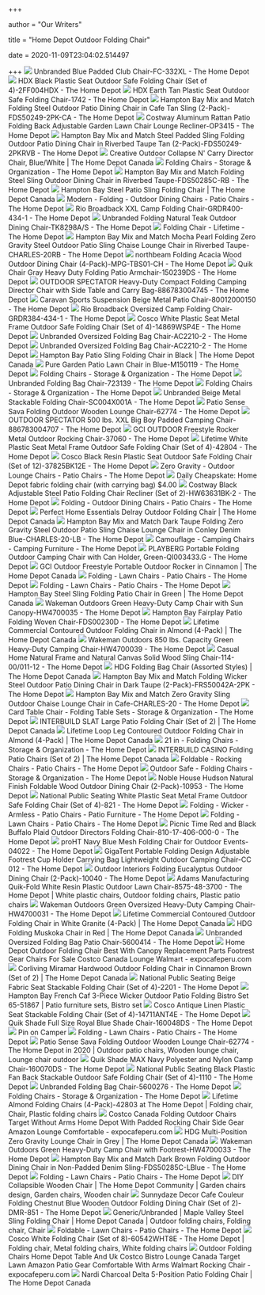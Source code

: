 +++
        
author = "Our Writers"
        
title = "Home Depot Outdoor Folding Chair"
        
date = 2020-11-09T23:04:02.514497
        
+++
[ ![](https://images.homedepot-static.com/productImages/8bd69dae-a3c2-4638-857b-4c23d416a2d0/svn/blue-folding-chairs-fc-332xl-64_1000.jpg)](https://images.homedepot-static.com/productImages/8bd69dae-a3c2-4638-857b-4c23d416a2d0/svn/blue-folding-chairs-fc-332xl-64_1000.jpg) Unbranded Blue Padded Club Chair-FC-332XL - The Home Depot
[ ![](https://images.homedepot-static.com/productImages/5e095f5c-f032-4b00-b68c-8b31a849f43a/svn/black-hdx-folding-chairs-2ff004hdx-64_1000.jpg)](https://images.homedepot-static.com/productImages/5e095f5c-f032-4b00-b68c-8b31a849f43a/svn/black-hdx-folding-chairs-2ff004hdx-64_1000.jpg) HDX Black Plastic Seat Outdoor Safe Folding Chair (Set of 4)-2FF004HDX -  The Home Depot
[ ![](https://images.homedepot-static.com/productImages/fd31de5a-ae61-4a6f-aaf8-46398aa2e3a3/svn/earth-tan-hdx-folding-chairs-1742-64_1000.jpg)](https://images.homedepot-static.com/productImages/fd31de5a-ae61-4a6f-aaf8-46398aa2e3a3/svn/earth-tan-hdx-folding-chairs-1742-64_1000.jpg) HDX Earth Tan Plastic Seat Outdoor Safe Folding Chair-1742 - The Home Depot
[ ![](https://images.homedepot-static.com/productImages/8aeebc9f-5000-490d-8f5a-d84436399b47/svn/hampton-bay-outdoor-dining-chairs-fds50249-2pk-ca-64_1000.jpg)](https://images.homedepot-static.com/productImages/8aeebc9f-5000-490d-8f5a-d84436399b47/svn/hampton-bay-outdoor-dining-chairs-fds50249-2pk-ca-64_1000.jpg) Hampton Bay Mix and Match Folding Steel Outdoor Patio Dining Chair in Cafe  Tan Sling (2-Pack)-FDS50249-2PK-CA - The Home Depot
[ ![](https://images.homedepot-static.com/productImages/cce74250-2849-4ea1-b4e0-579b49b8083d/svn/brown-costway-beach-chairs-op3415-64_600.jpg)](https://images.homedepot-static.com/productImages/cce74250-2849-4ea1-b4e0-579b49b8083d/svn/brown-costway-beach-chairs-op3415-64_600.jpg) Costway Aluminum Rattan Patio Folding Back Adjustable Garden Lawn Chair  Lounge Recliner-OP3415 - The Home Depot
[ ![](https://images.homedepot-static.com/productImages/70a0528a-8b80-4220-8fc2-416d0a3e5ebe/svn/hampton-bay-outdoor-dining-chairs-fds50249-2pkrvb-64_600.jpg)](https://images.homedepot-static.com/productImages/70a0528a-8b80-4220-8fc2-416d0a3e5ebe/svn/hampton-bay-outdoor-dining-chairs-fds50249-2pkrvb-64_600.jpg) Hampton Bay Mix and Match Steel Padded Sling Folding Outdoor Patio Dining  Chair in Riverbed Taupe Tan (2-Pack)-FDS50249-2PKRVB - The Home Depot
[ ![](https://homedepot.scene7.com/is/image/homedepotcanada/p_1001517827.jpg?wid=1000&hei=1000&op_sharpen=1)](https://homedepot.scene7.com/is/image/homedepotcanada/p_1001517827.jpg?wid=1000&hei=1000&op_sharpen=1) Creative Outdoor Collapse N' Carry Director Chair, Blue/White | The Home  Depot Canada
[ ![](https://images.homedepot-static.com/productImages/758a30d1-5ab6-4c57-b244-8a6dca9173e0/svn/black-hdx-folding-chairs-2ff0010p-64_1000.jpg)](https://images.homedepot-static.com/productImages/758a30d1-5ab6-4c57-b244-8a6dca9173e0/svn/black-hdx-folding-chairs-2ff0010p-64_1000.jpg) Folding Chairs - Storage & Organization - The Home Depot
[ ![](https://images.homedepot-static.com/productImages/7d93037e-5054-4ee0-81a3-dd8f7710a9de/svn/hampton-bay-outdoor-dining-chairs-fds50285c-rb-64_600.jpg)](https://images.homedepot-static.com/productImages/7d93037e-5054-4ee0-81a3-dd8f7710a9de/svn/hampton-bay-outdoor-dining-chairs-fds50285c-rb-64_600.jpg) Hampton Bay Mix and Match Folding Steel Sling Outdoor Dining Chair in  Riverbed Taupe-FDS50285C-RB - The Home Depot
[ ![](https://homedepot.scene7.com/is/image/homedepotcanada/p_1001025583.jpg?wid=1000&hei=1000&op_sharpen=1)](https://homedepot.scene7.com/is/image/homedepotcanada/p_1001025583.jpg?wid=1000&hei=1000&op_sharpen=1) Hampton Bay Steel Patio Sling Folding Chair | The Home Depot Canada
[ ![](https://images.homedepot-static.com/productImages/0d90f841-f05c-4d11-813a-aa7d13b43092/svn/boyel-living-outdoor-dining-chairs-bjc-wf-jw00199801-64_400.jpg)](https://images.homedepot-static.com/productImages/0d90f841-f05c-4d11-813a-aa7d13b43092/svn/boyel-living-outdoor-dining-chairs-bjc-wf-jw00199801-64_400.jpg) Modern - Folding - Outdoor Dining Chairs - Patio Chairs - The Home Depot
[ ![](https://images.homedepot-static.com/productImages/51937a55-f9a4-40c6-85f5-3cf82d332cfa/svn/slate-putty-rio-camping-chairs-grdr400-434-1-64_1000.jpg)](https://images.homedepot-static.com/productImages/51937a55-f9a4-40c6-85f5-3cf82d332cfa/svn/slate-putty-rio-camping-chairs-grdr400-434-1-64_1000.jpg) Rio Broadback XXL Camp Folding Chair-GRDR400-434-1 - The Home Depot
[ ![](https://images.homedepot-static.com/productImages/8c1f5537-a96a-44f4-b8e8-f0a70aae881d/svn/outdoor-lounge-chairs-tk8298a-s-64_600.jpg)](https://images.homedepot-static.com/productImages/8c1f5537-a96a-44f4-b8e8-f0a70aae881d/svn/outdoor-lounge-chairs-tk8298a-s-64_600.jpg) Unbranded Folding Natural Teak Outdoor Dining Chair-TK8298A/S - The Home  Depot
[ ![](https://images.homedepot-static.com/productImages/665ddcfe-2897-45cb-882f-69a0fdca8d1e/svn/white-lifetime-folding-chairs-42810-64_400_compressed.jpg)](https://images.homedepot-static.com/productImages/665ddcfe-2897-45cb-882f-69a0fdca8d1e/svn/white-lifetime-folding-chairs-42810-64_400_compressed.jpg) Folding Chair - Lifetime - The Home Depot
[ ![](https://images.homedepot-static.com/productImages/a98aa0d2-c3d4-4ed9-93ab-b52d65cfb811/svn/hampton-bay-outdoor-lounge-chairs-charles-20rb-64_600.jpg)](https://images.homedepot-static.com/productImages/a98aa0d2-c3d4-4ed9-93ab-b52d65cfb811/svn/hampton-bay-outdoor-lounge-chairs-charles-20rb-64_600.jpg) Hampton Bay Mix and Match Mocha Pearl Folding Zero Gravity Steel Outdoor  Patio Sling Chaise Lounge Chair in Riverbed Taupe-CHARLES-20RB - The Home  Depot
[ ![](https://images.homedepot-static.com/productImages/889ead10-9fb8-4492-a5c8-c36eb7908d0c/svn/outdoor-dining-chairs-mpg-tbs01-ch-64_600.jpg)](https://images.homedepot-static.com/productImages/889ead10-9fb8-4492-a5c8-c36eb7908d0c/svn/outdoor-dining-chairs-mpg-tbs01-ch-64_600.jpg) northbeam Folding Acacia Wood Outdoor Dining Chair (4-Pack)-MPG-TBS01-CH -  The Home Depot
[ ![](https://images.homedepot-static.com/productImages/e460b79e-ae76-488e-84be-49fe8669eece/svn/gray-quik-chair-camping-chairs-150239ds-64_1000.jpg)](https://images.homedepot-static.com/productImages/e460b79e-ae76-488e-84be-49fe8669eece/svn/gray-quik-chair-camping-chairs-150239ds-64_1000.jpg) Quik Chair Gray Heavy Duty Folding Patio Armchair-150239DS - The Home Depot
[ ![](https://images.homedepot-static.com/productImages/fa3fb1f3-d794-4006-85eb-9d7e5f91ced1/svn/red-outdoor-spectator-camping-chairs-886783004745-c3_600.jpg)](https://images.homedepot-static.com/productImages/fa3fb1f3-d794-4006-85eb-9d7e5f91ced1/svn/red-outdoor-spectator-camping-chairs-886783004745-c3_600.jpg) OUTDOOR SPECTATOR Heavy-Duty Compact Folding Camping Director Chair with  Side Table and Carry Bag-886783004745 - The Home Depot
[ ![](https://images.homedepot-static.com/productImages/72d08585-4127-42f3-9971-b1a808d5cc33/svn/caravan-sports-outdoor-lounge-chairs-80012000150-64_600.jpg)](https://images.homedepot-static.com/productImages/72d08585-4127-42f3-9971-b1a808d5cc33/svn/caravan-sports-outdoor-lounge-chairs-80012000150-64_600.jpg) Caravan Sports Suspension Beige Metal Patio Chair-80012000150 - The Home  Depot
[ ![](https://images.homedepot-static.com/productImages/f87ec00c-a760-4e72-9c58-061827a98a3e/svn/slate-putty-rio-camping-chairs-grdr384-434-1-64_1000.jpg)](https://images.homedepot-static.com/productImages/f87ec00c-a760-4e72-9c58-061827a98a3e/svn/slate-putty-rio-camping-chairs-grdr384-434-1-64_1000.jpg) Rio Broadback Oversized Camp Folding Chair-GRDR384-434-1 - The Home Depot
[ ![](https://images.homedepot-static.com/productImages/714f6c6e-bb83-4cef-879e-d16f1088362a/svn/white-speckle-cosco-folding-chairs-14869wsp4e-64_1000.jpg)](https://images.homedepot-static.com/productImages/714f6c6e-bb83-4cef-879e-d16f1088362a/svn/white-speckle-cosco-folding-chairs-14869wsp4e-64_1000.jpg) Cosco White Plastic Seat Metal Frame Outdoor Safe Folding Chair (Set of  4)-14869WSP4E - The Home Depot
[ ![](https://images.homedepot-static.com/productImages/354931fa-8515-4f42-8c94-b9dd326a0948/svn/sliver-gery-camping-chairs-ac2210-2-64_1000.jpg)](https://images.homedepot-static.com/productImages/354931fa-8515-4f42-8c94-b9dd326a0948/svn/sliver-gery-camping-chairs-ac2210-2-64_1000.jpg) Unbranded Oversized Folding Bag Chair-AC2210-2 - The Home Depot
[ ![](https://images.homedepot-static.com/productImages/c4a3eb3b-d022-43e7-8805-6382d7f0f4b5/svn/sliver-gery-camping-chairs-ac2210-2-e1_600.jpg)](https://images.homedepot-static.com/productImages/c4a3eb3b-d022-43e7-8805-6382d7f0f4b5/svn/sliver-gery-camping-chairs-ac2210-2-e1_600.jpg) Unbranded Oversized Folding Bag Chair-AC2210-2 - The Home Depot
[ ![](https://homedepot.scene7.com/is/image/homedepotcanada/p_1001025292.jpg?wid=1000&hei=1000&op_sharpen=1)](https://homedepot.scene7.com/is/image/homedepotcanada/p_1001025292.jpg?wid=1000&hei=1000&op_sharpen=1) Hampton Bay Patio Sling Folding Chair in Black | The Home Depot Canada
[ ![](https://images.homedepot-static.com/productImages/6109f7b3-437c-41f9-804f-97aa0c8e1dfb/svn/blue-pure-garden-beach-chairs-m150119-64_600.jpg)](https://images.homedepot-static.com/productImages/6109f7b3-437c-41f9-804f-97aa0c8e1dfb/svn/blue-pure-garden-beach-chairs-m150119-64_600.jpg) Pure Garden Patio Lawn Chair in Blue-M150119 - The Home Depot
[ ![](https://images.homedepot-static.com/productImages/f6ccedfa-7680-4ed4-a195-a0a16148cd5c/svn/black-cosco-folding-chairs-1471105xe-64_1000.jpg)](https://images.homedepot-static.com/productImages/f6ccedfa-7680-4ed4-a195-a0a16148cd5c/svn/black-cosco-folding-chairs-1471105xe-64_1000.jpg) Folding Chairs - Storage & Organization - The Home Depot
[ ![](https://images.homedepot-static.com/productImages/e456cb61-05c1-4257-8e86-4a62ea6610e8/svn/blue-camping-chairs-723139-64_1000.jpg)](https://images.homedepot-static.com/productImages/e456cb61-05c1-4257-8e86-4a62ea6610e8/svn/blue-camping-chairs-723139-64_1000.jpg) Unbranded Folding Bag Chair-723139 - The Home Depot
[ ![](https://contentgrid.homedepot-static.com/hdus/en_US/DTCCOMNEW/fetch/FetchRules/PLP_Banner_PartialGroup/D59s-FoldingFurniture-1493227-205054104.png)](https://contentgrid.homedepot-static.com/hdus/en_US/DTCCOMNEW/fetch/FetchRules/PLP_Banner_PartialGroup/D59s-FoldingFurniture-1493227-205054104.png) Folding Chairs - Storage & Organization - The Home Depot
[ ![](https://images.homedepot-static.com/productImages/e7870b4a-02d0-456e-b673-df6d310fe11e/svn/beige-folding-chairs-sc004x001a-64_600.jpg)](https://images.homedepot-static.com/productImages/e7870b4a-02d0-456e-b673-df6d310fe11e/svn/beige-folding-chairs-sc004x001a-64_600.jpg) Unbranded Beige Metal Stackable Folding Chair-SC004X001A - The Home Depot
[ ![](https://images.homedepot-static.com/productImages/5bfdc5a6-50d5-4f67-b504-cb3b9be4cdca/svn/patio-sense-outdoor-lounge-chairs-62774-64_600.jpg)](https://images.homedepot-static.com/productImages/5bfdc5a6-50d5-4f67-b504-cb3b9be4cdca/svn/patio-sense-outdoor-lounge-chairs-62774-64_600.jpg) Patio Sense Sava Folding Outdoor Wooden Lounge Chair-62774 - The Home Depot
[ ![](https://images.homedepot-static.com/productImages/f65d9ce2-9e69-4456-8df6-bfdda57e9b4e/svn/red-outdoor-spectator-camping-chairs-886783004707-64_600.jpg)](https://images.homedepot-static.com/productImages/f65d9ce2-9e69-4456-8df6-bfdda57e9b4e/svn/red-outdoor-spectator-camping-chairs-886783004707-64_600.jpg) OUTDOOR SPECTATOR 500 lbs. XXL Big Boy Padded Camping Chair-886783004707 -  The Home Depot
[ ![](https://images.homedepot-static.com/productImages/75d74e58-bf59-4a93-9839-ea8175035ec9/svn/gci-outdoor-rocking-chairs-37060-64_1000.jpg)](https://images.homedepot-static.com/productImages/75d74e58-bf59-4a93-9839-ea8175035ec9/svn/gci-outdoor-rocking-chairs-37060-64_1000.jpg) GCI OUTDOOR Freestyle Rocker Metal Outdoor Rocking Chair-37060 - The Home  Depot
[ ![](https://images.homedepot-static.com/productImages/05d74dc2-7cad-4e80-a578-3415db4b125e/svn/white-granite-lifetime-folding-chairs-42804-c3_600.jpg)](https://images.homedepot-static.com/productImages/05d74dc2-7cad-4e80-a578-3415db4b125e/svn/white-granite-lifetime-folding-chairs-42804-c3_600.jpg) Lifetime White Plastic Seat Metal Frame Outdoor Safe Folding Chair (Set of  4)-42804 - The Home Depot
[ ![](https://images.homedepot-static.com/productImages/4655cda6-6b4b-48fe-bd59-906d6aafcb82/svn/black-resin-cosco-folding-chairs-37825bk12e-64_1000.jpg)](https://images.homedepot-static.com/productImages/4655cda6-6b4b-48fe-bd59-906d6aafcb82/svn/black-resin-cosco-folding-chairs-37825bk12e-64_1000.jpg) Cosco Black Resin Plastic Seat Outdoor Safe Folding Chair (Set of  12)-37825BK12E - The Home Depot
[ ![](https://images.homedepot-static.com/productImages/e7e6e1e5-eac1-4ca1-8002-7292b6ad0cb5/svn/lavish-home-outdoor-lounge-chairs-hw0200338-64_400.jpg)](https://images.homedepot-static.com/productImages/e7e6e1e5-eac1-4ca1-8002-7292b6ad0cb5/svn/lavish-home-outdoor-lounge-chairs-hw0200338-64_400.jpg) Zero Gravity - Outdoor Lounge Chairs - Patio Chairs - The Home Depot
[ ![](http://3.bp.blogspot.com/-9JTBSv2Uqqc/U8wrAawekzI/AAAAAAAAwM8/tPjgic4QPTc/s1600/home+depot+folding+chair.jpg)](http://3.bp.blogspot.com/-9JTBSv2Uqqc/U8wrAawekzI/AAAAAAAAwM8/tPjgic4QPTc/s1600/home+depot+folding+chair.jpg) Daily Cheapskate: Home Depot fabric folding chair (with carrying bag) $4.00
[ ![](https://images.homedepot-static.com/productImages/c2242342-fc8c-46c7-a760-60df53631546/svn/costway-outdoor-lounge-chairs-hw63631bk-2-64_600.jpg)](https://images.homedepot-static.com/productImages/c2242342-fc8c-46c7-a760-60df53631546/svn/costway-outdoor-lounge-chairs-hw63631bk-2-64_600.jpg) Costway Black Adjustable Steel Patio Folding Chair Recliner (Set of  2)-HW63631BK-2 - The Home Depot
[ ![](https://images.homedepot-static.com/productImages/c5811296-3725-4550-87be-bf3faaa6df13/svn/northbeam-outdoor-dining-chairs-tbs1020610812-64_400.jpg)](https://images.homedepot-static.com/productImages/c5811296-3725-4550-87be-bf3faaa6df13/svn/northbeam-outdoor-dining-chairs-tbs1020610812-64_400.jpg) Folding - Outdoor Dining Chairs - Patio Chairs - The Home Depot
[ ![](https://s7d2.scene7.com/is/image/homedepotcanada/p_1000681702.jpg?wid=1000&hei=1000&op_sharpen=1)](https://s7d2.scene7.com/is/image/homedepotcanada/p_1000681702.jpg?wid=1000&hei=1000&op_sharpen=1) Perfect Home Essentials Delray Outdoor Folding Chair | The Home Depot Canada
[ ![](https://images.homedepot-static.com/productImages/0c9c3a16-f853-4631-b1df-1a43fd3b1aea/svn/hampton-bay-outdoor-lounge-chairs-charles-20-lb-64_600.jpg)](https://images.homedepot-static.com/productImages/0c9c3a16-f853-4631-b1df-1a43fd3b1aea/svn/hampton-bay-outdoor-lounge-chairs-charles-20-lb-64_600.jpg) Hampton Bay Mix and Match Dark Taupe Folding Zero Gravity Steel Outdoor  Patio Sling Chaise Lounge Chair in Conley Denim Blue-CHARLES-20-LB - The Home  Depot
[ ![](https://images.homedepot-static.com/productImages/44082067-2644-41d8-a57b-c4e25648bbeb/svn/camouflage-picnic-time-camping-chairs-810-17-164-000-0-64_400_compressed.jpg)](https://images.homedepot-static.com/productImages/44082067-2644-41d8-a57b-c4e25648bbeb/svn/camouflage-picnic-time-camping-chairs-810-17-164-000-0-64_400_compressed.jpg) Camouflage - Camping Chairs - Camping Furniture - The Home Depot
[ ![](https://images.homedepot-static.com/productImages/668bfaee-d13d-4106-826a-8e8cfdfe137b/svn/green-playberg-camping-chairs-qi003433-g-64_600.jpg)](https://images.homedepot-static.com/productImages/668bfaee-d13d-4106-826a-8e8cfdfe137b/svn/green-playberg-camping-chairs-qi003433-g-64_600.jpg) PLAYBERG Portable Folding Outdoor Camping Chair with Can Holder,  Green-QI003433.G - The Home Depot
[ ![](https://homedepot.scene7.com/is/image/homedepotcanada/p_1001032834.jpg?wid=1000&hei=1000&op_sharpen=1)](https://homedepot.scene7.com/is/image/homedepotcanada/p_1001032834.jpg?wid=1000&hei=1000&op_sharpen=1) GCI Outdoor Freestyle Portable Outdoor Rocker in Cinnamon | The Home Depot  Canada
[ ![](https://images.homedepot-static.com/catalog/productImages/300/81/81319350-594d-4589-be75-30f17623393c_300.jpg)](https://images.homedepot-static.com/catalog/productImages/300/81/81319350-594d-4589-be75-30f17623393c_300.jpg) Folding - Lawn Chairs - Patio Chairs - The Home Depot
[ ![](https://images.homedepot-static.com/productImages/92135b8d-22b0-4d31-a3b5-f037cd41b288/svn/ocean-blue-lafuma-furniture-beach-chairs-lfm4023-8547-64_400.jpg)](https://images.homedepot-static.com/productImages/92135b8d-22b0-4d31-a3b5-f037cd41b288/svn/ocean-blue-lafuma-furniture-beach-chairs-lfm4023-8547-64_400.jpg) Folding - Lawn Chairs - Patio Chairs - The Home Depot
[ ![](https://homedepot.scene7.com/is/image/homedepotcanada/p_1001406084.jpg?wid=1000&hei=1000&op_sharpen=1)](https://homedepot.scene7.com/is/image/homedepotcanada/p_1001406084.jpg?wid=1000&hei=1000&op_sharpen=1) Hampton Bay Steel Sling Folding Patio Chair in Green | The Home Depot Canada
[ ![](https://images.homedepot-static.com/productImages/623daf9e-7786-4d8a-ac90-ce9df676f7d5/svn/green-wakeman-outdoors-camping-chairs-hw4700035-c3_600.jpg)](https://images.homedepot-static.com/productImages/623daf9e-7786-4d8a-ac90-ce9df676f7d5/svn/green-wakeman-outdoors-camping-chairs-hw4700035-c3_600.jpg) Wakeman Outdoors Green Heavy-Duty Camp Chair with Sun Canopy-HW4700035 -  The Home Depot
[ ![](https://i.pinimg.com/originals/90/d9/ad/90d9ad699c64ed4421b4d9fde2f523ae.jpg)](https://i.pinimg.com/originals/90/d9/ad/90d9ad699c64ed4421b4d9fde2f523ae.jpg) Hampton Bay Fairplay Patio Folding Woven Chair-FDS00230D - The Home Depot
[ ![](https://homedepot.scene7.com/is/image/homedepotcanada/p_1000709731.jpg?wid=1000&hei=1000&op_sharpen=1)](https://homedepot.scene7.com/is/image/homedepotcanada/p_1000709731.jpg?wid=1000&hei=1000&op_sharpen=1) Lifetime Commercial Contoured Outdoor Folding Chair in Almond (4-Pack) |  The Home Depot Canada
[ ![](https://images.homedepot-static.com/productImages/fd03223a-5667-480c-be6a-de25a82e6281/svn/green-wakeman-outdoors-camping-chairs-hw4700039-64_1000.jpg)](https://images.homedepot-static.com/productImages/fd03223a-5667-480c-be6a-de25a82e6281/svn/green-wakeman-outdoors-camping-chairs-hw4700039-64_1000.jpg) Wakeman Outdoors 850 lbs. Capacity Green Heavy-Duty Camping Chair-HW4700039  - The Home Depot
[ ![](https://images.homedepot-static.com/productImages/7fa8dadc-26c6-4229-8789-8a486433b8bb/svn/natural-frame-natural-canvas-casual-home-folding-chairs-114-00-011-12-64_600.jpg)](https://images.homedepot-static.com/productImages/7fa8dadc-26c6-4229-8789-8a486433b8bb/svn/natural-frame-natural-canvas-casual-home-folding-chairs-114-00-011-12-64_600.jpg) Casual Home Natural Frame and Natural Canvas Solid Wood Sling Chair-114-00/011-12  - The Home Depot
[ ![](https://homedepot.scene7.com/is/image/homedepotcanada/p_1001075639.jpg?wid=1000&hei=1000&op_sharpen=1)](https://homedepot.scene7.com/is/image/homedepotcanada/p_1001075639.jpg?wid=1000&hei=1000&op_sharpen=1) HDG Folding Bag Chair (Assorted Styles) | The Home Depot Canada
[ ![](https://images.homedepot-static.com/productImages/d263c7f8-a1f6-44d3-9c0c-8ac4b95cacdd/svn/hampton-bay-outdoor-dining-chairs-frs50042a-2pk-64_600.jpg)](https://images.homedepot-static.com/productImages/d263c7f8-a1f6-44d3-9c0c-8ac4b95cacdd/svn/hampton-bay-outdoor-dining-chairs-frs50042a-2pk-64_600.jpg) Hampton Bay Mix and Match Folding Wicker Steel Outdoor Patio Dining Chair  in Dark Taupe (2-Pack)-FRS50042A-2PK - The Home Depot
[ ![](https://images.homedepot-static.com/productImages/9117fedf-fa97-4f17-a119-37ac8998de76/svn/hampton-bay-outdoor-chaise-lounges-charles-20-64_600.jpg)](https://images.homedepot-static.com/productImages/9117fedf-fa97-4f17-a119-37ac8998de76/svn/hampton-bay-outdoor-chaise-lounges-charles-20-64_600.jpg) Hampton Bay Mix and Match Zero Gravity Sling Outdoor Chaise Lounge Chair in  Cafe-CHARLES-20 - The Home Depot
[ ![](https://images.homedepot-static.com/productImages/5cfb2050-d426-4f5d-9306-d8e718d8e595/svn/black-cosco-folding-table-sets-37335blk1-64_1000.jpg)](https://images.homedepot-static.com/productImages/5cfb2050-d426-4f5d-9306-d8e718d8e595/svn/black-cosco-folding-table-sets-37335blk1-64_1000.jpg) Card Table Chair - Folding Table Sets - Storage & Organization - The Home  Depot
[ ![](https://homedepot.scene7.com/is/image/homedepotcanada/p_1001052204.jpg?wid=1000&hei=1000&op_sharpen=1)](https://homedepot.scene7.com/is/image/homedepotcanada/p_1001052204.jpg?wid=1000&hei=1000&op_sharpen=1) INTERBUILD SLAT Large Patio Folding Chair (Set of 2) | The Home Depot Canada
[ ![](https://s7d2.scene7.com/is/image/homedepotcanada/p_1000709734.jpg?wid=1000&hei=1000&op_sharpen=1)](https://s7d2.scene7.com/is/image/homedepotcanada/p_1000709734.jpg?wid=1000&hei=1000&op_sharpen=1) Lifetime Loop Leg Contoured Outdoor Folding Chair in Almond (4-Pack) | The Home  Depot Canada
[ ![](https://images.homedepot-static.com/productImages/bb255556-2b96-4360-a336-280c8032e504/svn/white-carnegy-avenue-folding-chairs-cga-rut-2248-wh-hd-64_400_compressed.jpg)](https://images.homedepot-static.com/productImages/bb255556-2b96-4360-a336-280c8032e504/svn/white-carnegy-avenue-folding-chairs-cga-rut-2248-wh-hd-64_400_compressed.jpg) 21 in - Folding Chairs - Storage & Organization - The Home Depot
[ ![](https://homedepot.scene7.com/is/image/homedepotcanada/p_1001052203.jpg?wid=1000&hei=1000&op_sharpen=1)](https://homedepot.scene7.com/is/image/homedepotcanada/p_1001052203.jpg?wid=1000&hei=1000&op_sharpen=1) INTERBUILD CASINO Folding Patio Chairs (Set of 2) | The Home Depot Canada
[ ![](https://images.homedepot-static.com/productImages/80b3bf4f-d824-46b7-a597-6c5e19fa285d/svn/patio-festival-rocking-chairs-pf18266-64_400.jpg)](https://images.homedepot-static.com/productImages/80b3bf4f-d824-46b7-a597-6c5e19fa285d/svn/patio-festival-rocking-chairs-pf18266-64_400.jpg) Foldable - Rocking Chairs - Patio Chairs - The Home Depot
[ ![](https://images.homedepot-static.com/catalog/productImages/300/a5/a5a9ca0b-6b67-41fd-ae34-a0fcd0748402_300.jpg)](https://images.homedepot-static.com/catalog/productImages/300/a5/a5a9ca0b-6b67-41fd-ae34-a0fcd0748402_300.jpg) Outdoor Safe - Folding Chairs - Storage & Organization - The Home Depot
[ ![](https://images.homedepot-static.com/productImages/ae0feabf-ba34-4a0a-aa4b-b833e226211d/svn/noble-house-outdoor-dining-chairs-10953-64_600.jpg)](https://images.homedepot-static.com/productImages/ae0feabf-ba34-4a0a-aa4b-b833e226211d/svn/noble-house-outdoor-dining-chairs-10953-64_600.jpg) Noble House Hudson Natural Finish Foldable Wood Outdoor Dining Chair  (2-Pack)-10953 - The Home Depot
[ ![](https://images.homedepot-static.com/productImages/769b2af1-ca64-4f9e-be54-43d6e889c94d/svn/white-national-public-seating-folding-chairs-821-64_600.jpg)](https://images.homedepot-static.com/productImages/769b2af1-ca64-4f9e-be54-43d6e889c94d/svn/white-national-public-seating-folding-chairs-821-64_600.jpg) National Public Seating White Plastic Seat Metal Frame Outdoor Safe Folding  Chair (Set of 4)-821 - The Home Depot
[ ![](https://images.homedepot-static.com/productImages/95038ccb-b124-4ddf-8dd4-97fb756693e7/svn/noble-house-outdoor-dining-chairs-66343-64_1000.jpg)](https://images.homedepot-static.com/productImages/95038ccb-b124-4ddf-8dd4-97fb756693e7/svn/noble-house-outdoor-dining-chairs-66343-64_1000.jpg) Folding - Wicker - Armless - Patio Chairs - Patio Furniture - The Home Depot
[ ![](https://images.homedepot-static.com/catalog/productImages/300/6a/6a118526-1313-46c0-aaec-f7eaf1d0d4c4_300.jpg)](https://images.homedepot-static.com/catalog/productImages/300/6a/6a118526-1313-46c0-aaec-f7eaf1d0d4c4_300.jpg) Folding - Lawn Chairs - Patio Chairs - The Home Depot
[ ![](https://images.homedepot-static.com/productImages/f38074f7-2746-48bc-bf15-6ed082da0bdf/svn/red-black-buffalo-plaid-picnic-time-camping-chairs-810-17-406-000-0-64_600.jpg)](https://images.homedepot-static.com/productImages/f38074f7-2746-48bc-bf15-6ed082da0bdf/svn/red-black-buffalo-plaid-picnic-time-camping-chairs-810-17-406-000-0-64_600.jpg) Picnic Time Red and Black Buffalo Plaid Outdoor Directors Folding Chair-810-17-406-000-0  - The Home Depot
[ ![](https://images.homedepot-static.com/productImages/de27fff3-eb24-428a-983e-475f38505fbb/svn/navy-blue-proht-camping-chairs-04022-c3_600.jpg)](https://images.homedepot-static.com/productImages/de27fff3-eb24-428a-983e-475f38505fbb/svn/navy-blue-proht-camping-chairs-04022-c3_600.jpg) proHT Navy Blue Mesh Folding Chair for Outdoor Events-04022 - The Home Depot
[ ![](https://images.homedepot-static.com/productImages/e7f6b741-0802-473f-b893-2ddb12748f1f/svn/black-gigatent-camping-chairs-cc-012-44_600.jpg)](https://images.homedepot-static.com/productImages/e7f6b741-0802-473f-b893-2ddb12748f1f/svn/black-gigatent-camping-chairs-cc-012-44_600.jpg) GigaTent Portable Folding Design Adjustable Footrest Cup Holder Carrying  Bag Lightweight Outdoor Camping Chair-CC 012 - The Home Depot
[ ![](https://images.homedepot-static.com/productImages/685c574a-278f-4c71-aa13-b1d11412fd4e/svn/outdoor-interiors-outdoor-dining-chairs-10040-64_600.jpg)](https://images.homedepot-static.com/productImages/685c574a-278f-4c71-aa13-b1d11412fd4e/svn/outdoor-interiors-outdoor-dining-chairs-10040-64_600.jpg) Outdoor Interiors Folding Eucalyptus Outdoor Dining Chair (2-Pack)-10040 -  The Home Depot
[ ![](https://i.pinimg.com/originals/7b/3e/ef/7b3eef29660324164731950ab7392408.jpg)](https://i.pinimg.com/originals/7b/3e/ef/7b3eef29660324164731950ab7392408.jpg) Adams Manufacturing Quik-Fold White Resin Plastic Outdoor Lawn Chair-8575-48-3700  - The Home Depot | White plastic chairs, Outdoor folding chairs, Plastic patio  chairs
[ ![](https://images.homedepot-static.com/productImages/1951fa4b-7dee-407d-ba04-c7b494690228/svn/green-wakeman-outdoors-camping-chairs-hw4700031-64_600.jpg)](https://images.homedepot-static.com/productImages/1951fa4b-7dee-407d-ba04-c7b494690228/svn/green-wakeman-outdoors-camping-chairs-hw4700031-64_600.jpg) Wakeman Outdoors Green Oversized Heavy-Duty Camping Chair-HW4700031 - The Home  Depot
[ ![](https://homedepot.scene7.com/is/image/homedepotcanada/p_1000709730.jpg?wid=1000&hei=1000&op_sharpen=1)](https://homedepot.scene7.com/is/image/homedepotcanada/p_1000709730.jpg?wid=1000&hei=1000&op_sharpen=1) Lifetime Commercial Contoured Outdoor Folding Chair in White Granite  (4-Pack) | The Home Depot Canada
[ ![](https://homedepot.scene7.com/is/image/homedepotcanada/p_1001034412.jpg?wid=1000&hei=1000&op_sharpen=1)](https://homedepot.scene7.com/is/image/homedepotcanada/p_1001034412.jpg?wid=1000&hei=1000&op_sharpen=1) HDG Folding Muskoka Chair in Red | The Home Depot Canada
[ ![](https://images.homedepot-static.com/productImages/c449e2e9-f16f-4d87-aaf8-b28b29368bfc/svn/camping-chairs-5600414-64_1000.jpg)](https://images.homedepot-static.com/productImages/c449e2e9-f16f-4d87-aaf8-b28b29368bfc/svn/camping-chairs-5600414-64_1000.jpg) Unbranded Oversized Folding Bag Patio Chair-5600414 - The Home Depot
[ ![](https://www.expocafeperu.com/w/2020/02/home-depot-outdoor-folding-chair-best-outdoor-folding-chair-with-canopy-outdoor-folding-chair-replacement-parts-outdoor-folding-chair-with-footrest.jpg)](https://www.expocafeperu.com/w/2020/02/home-depot-outdoor-folding-chair-best-outdoor-folding-chair-with-canopy-outdoor-folding-chair-replacement-parts-outdoor-folding-chair-with-footrest.jpg) Home Depot Outdoor Folding Chair Best With Canopy Replacement Parts  Footrest Gear Chairs For Sale Costco Canada Lounge Walmart -  expocafeperu.com
[ ![](https://homedepot.scene7.com/is/image/homedepotcanada/p_1001041715.jpg?wid=1000&hei=1000&op_sharpen=1)](https://homedepot.scene7.com/is/image/homedepotcanada/p_1001041715.jpg?wid=1000&hei=1000&op_sharpen=1) Corliving Miramar Hardwood Outdoor Folding Chair in Cinnamon Brown (Set of  2) | The Home Depot Canada
[ ![](https://images.homedepot-static.com/productImages/19eea67d-cbfd-4409-89c7-3a21c6e91116/svn/beige-national-public-seating-folding-chairs-2201-64_600.jpg)](https://images.homedepot-static.com/productImages/19eea67d-cbfd-4409-89c7-3a21c6e91116/svn/beige-national-public-seating-folding-chairs-2201-64_600.jpg) National Public Seating Beige Fabric Seat Stackable Folding Chair (Set of  4)-2201 - The Home Depot
[ ![](https://i.pinimg.com/originals/e2/1b/c3/e21bc371fcc4af253abc4b0a14d89d87.jpg)](https://i.pinimg.com/originals/e2/1b/c3/e21bc371fcc4af253abc4b0a14d89d87.jpg) Hampton Bay French Caf 3-Piece Wicker Outdoor Patio Folding Bistro Set  65-51867 | Patio furniture sets, Bistro set
[ ![](https://images.homedepot-static.com/productImages/5e21f420-23cd-48fe-bbc6-78800cbe3a78/svn/antique-linen-cosco-folding-chairs-14711ant4e-64_600.jpg)](https://images.homedepot-static.com/productImages/5e21f420-23cd-48fe-bbc6-78800cbe3a78/svn/antique-linen-cosco-folding-chairs-14711ant4e-64_600.jpg) Cosco Antique Linen Plastic Seat Stackable Folding Chair (Set of  4)-14711ANT4E - The Home Depot
[ ![](https://images.homedepot-static.com/productImages/e98f93a2-fc3d-44c7-a0a5-523b4df7e483/svn/blue-quik-shade-camping-chairs-160048ds-64_600.jpg)](https://images.homedepot-static.com/productImages/e98f93a2-fc3d-44c7-a0a5-523b4df7e483/svn/blue-quik-shade-camping-chairs-160048ds-64_600.jpg) Quik Shade Full Size Royal Blue Shade Chair-160048DS - The Home Depot
[ ![](https://i.pinimg.com/736x/eb/6b/7e/eb6b7e03d1d8743b88d8c866553f62a1.jpg)](https://i.pinimg.com/736x/eb/6b/7e/eb6b7e03d1d8743b88d8c866553f62a1.jpg) Pin on Camper
[ ![](https://images.homedepot-static.com/productImages/1d0382c7-9255-4877-b1d3-74ca7293c7d5/svn/gray-costway-beach-chairs-op3568-2gr-64_400.jpg)](https://images.homedepot-static.com/productImages/1d0382c7-9255-4877-b1d3-74ca7293c7d5/svn/gray-costway-beach-chairs-op3568-2gr-64_400.jpg) Folding - Lawn Chairs - Patio Chairs - The Home Depot
[ ![](https://i.pinimg.com/736x/2f/9d/71/2f9d71f037f928f6d711a87c2c42f8a4.jpg)](https://i.pinimg.com/736x/2f/9d/71/2f9d71f037f928f6d711a87c2c42f8a4.jpg) Patio Sense Sava Folding Outdoor Wooden Lounge Chair-62774 - The Home Depot  in 2020 | Outdoor patio chairs, Wooden lounge chair, Lounge chair outdoor
[ ![](https://images.homedepot-static.com/productImages/9d9a60a9-3e60-47cd-99cf-d240f3dfeb5d/svn/blue-quik-shade-camping-chairs-160070ds-64_600.jpg)](https://images.homedepot-static.com/productImages/9d9a60a9-3e60-47cd-99cf-d240f3dfeb5d/svn/blue-quik-shade-camping-chairs-160070ds-64_600.jpg) Quik Shade MAX Navy Polyester and Nylon Camp Chair-160070DS - The Home Depot
[ ![](https://images.homedepot-static.com/productImages/a5447b7e-0e60-4b3f-989d-38e77aef026f/svn/black-national-public-seating-folding-chairs-1110-64_600.jpg)](https://images.homedepot-static.com/productImages/a5447b7e-0e60-4b3f-989d-38e77aef026f/svn/black-national-public-seating-folding-chairs-1110-64_600.jpg) National Public Seating Black Plastic Fan Back Stackable Outdoor Safe Folding  Chair (Set of 4)-1110 - The Home Depot
[ ![](https://images.homedepot-static.com/productImages/f6d7737e-be84-4642-90d5-9a90ebec820a/svn/red-camping-chairs-5600276-a0_600.jpg)](https://images.homedepot-static.com/productImages/f6d7737e-be84-4642-90d5-9a90ebec820a/svn/red-camping-chairs-5600276-a0_600.jpg) Unbranded Folding Bag Chair-5600276 - The Home Depot
[ ![](https://images.homedepot-static.com/productImages/cecd02b0-c449-415e-b63b-492f21ef8647/svn/black-lifetime-folding-chairs-80868-64_1000.jpg)](https://images.homedepot-static.com/productImages/cecd02b0-c449-415e-b63b-492f21ef8647/svn/black-lifetime-folding-chairs-80868-64_1000.jpg) Folding Chairs - Storage & Organization - The Home Depot
[ ![](https://i.pinimg.com/originals/19/ac/f5/19acf5d9cc3ea9a9abc2a29460517ddb.jpg)](https://i.pinimg.com/originals/19/ac/f5/19acf5d9cc3ea9a9abc2a29460517ddb.jpg) Lifetime Almond Folding Chairs (4-Pack)-42803 at The Home Depot | Folding  chair, Chair, Plastic folding chairs
[ ![](https://www.expocafeperu.com/w/2020/06/costco-canada-folding-outdoor-chairs-target-without-arms-home-depot-with-padded-rocking-chair-side.jpg)](https://www.expocafeperu.com/w/2020/06/costco-canada-folding-outdoor-chairs-target-without-arms-home-depot-with-padded-rocking-chair-side.jpg) Costco Canada Folding Outdoor Chairs Target Without Arms Home Depot With  Padded Rocking Chair Side Gear Amazon Lounge Comfortable - expocafeperu.com
[ ![](https://homedepot.scene7.com/is/image/homedepotcanada/p_1001075723.jpg?wid=1000&hei=1000&op_sharpen=1)](https://homedepot.scene7.com/is/image/homedepotcanada/p_1001075723.jpg?wid=1000&hei=1000&op_sharpen=1) HDG Multi-Position Zero Gravity Lounge Chair in Grey | The Home Depot Canada
[ ![](https://images.homedepot-static.com/productImages/c8e8b65b-7059-4157-a889-74336a5ec727/svn/green-wakeman-outdoors-camping-chairs-hw4700033-64_600.jpg)](https://images.homedepot-static.com/productImages/c8e8b65b-7059-4157-a889-74336a5ec727/svn/green-wakeman-outdoors-camping-chairs-hw4700033-64_600.jpg) Wakeman Outdoors Green Heavy-Duty Camp Chair with Footrest-HW4700033 - The Home  Depot
[ ![](https://i.pinimg.com/originals/1b/c4/67/1bc467e6508752a712b0b93cf09e010d.jpg)](https://i.pinimg.com/originals/1b/c4/67/1bc467e6508752a712b0b93cf09e010d.jpg) Hampton Bay Mix and Match Dark Brown Folding Outdoor Dining Chair in  Non-Padded Denim Sling-FDS50285C-LBlue - The Home Depot
[ ![](https://images.homedepot-static.com/productImages/4447943c-e7cb-446f-953f-d9b0add26ea8/svn/blue-rio-beach-chairs-sc540-1913-1-64_400.jpg)](https://images.homedepot-static.com/productImages/4447943c-e7cb-446f-953f-d9b0add26ea8/svn/blue-rio-beach-chairs-sc540-1913-1-64_400.jpg) Folding - Lawn Chairs - Patio Chairs - The Home Depot
[ ![](https://i.pinimg.com/originals/fe/ef/e1/feefe1d8897714bed2a9f8051da57e38.jpg)](https://i.pinimg.com/originals/fe/ef/e1/feefe1d8897714bed2a9f8051da57e38.jpg) DIY Collapsible Wooden Chair | The Home Depot Community | Garden chairs  design, Garden chairs, Wooden chair
[ ![](https://images.homedepot-static.com/productImages/9547c28f-cc30-418b-b3c4-2d81c2f6a1ae/svn/sunnydaze-decor-outdoor-dining-chairs-dmr-851-64_600.jpg)](https://images.homedepot-static.com/productImages/9547c28f-cc30-418b-b3c4-2d81c2f6a1ae/svn/sunnydaze-decor-outdoor-dining-chairs-dmr-851-64_600.jpg) Sunnydaze Decor Cafe Couleur Folding Chestnut Blue Wooden Outdoor Folding  Dining Chair (Set of 2)-DMR-851 - The Home Depot
[ ![](https://i.pinimg.com/originals/90/56/de/9056de59b516d8ba37263dc37fb8a3c5.jpg)](https://i.pinimg.com/originals/90/56/de/9056de59b516d8ba37263dc37fb8a3c5.jpg) Generic/Unbranded | Maple Valley Steel Sling Folding Chair | Home Depot  Canada | Outdoor folding chairs, Folding chair, Chair
[ ![](https://images.homedepot-static.com/productImages/9ddc5f8d-b9ee-43b1-aad4-0a85deaad28c/svn/turquoise-lafuma-furniture-beach-chairs-lfm2502-8553-64_1000.jpg)](https://images.homedepot-static.com/productImages/9ddc5f8d-b9ee-43b1-aad4-0a85deaad28c/svn/turquoise-lafuma-furniture-beach-chairs-lfm2502-8553-64_1000.jpg) Foldable - Lawn Chairs - Patio Chairs - The Home Depot
[ ![](https://i.pinimg.com/originals/39/88/b4/3988b48feb7e45cec5c4454c1eb01ad0.jpg)](https://i.pinimg.com/originals/39/88/b4/3988b48feb7e45cec5c4454c1eb01ad0.jpg) Cosco White Folding Chair (Set of 8)-60542WHT8E - The Home Depot | Folding  chair, Metal folding chairs, White folding chairs
[ ![](https://www.expocafeperu.com/w/2020/06/outdoor-folding-chairs-home-depot-table-and-uk-costco-bistro-lounge-canada-target-lawn-amazon-patio.jpg)](https://www.expocafeperu.com/w/2020/06/outdoor-folding-chairs-home-depot-table-and-uk-costco-bistro-lounge-canada-target-lawn-amazon-patio.jpg) Outdoor Folding Chairs Home Depot Table And Uk Costco Bistro Lounge Canada  Target Lawn Amazon Patio Gear Comfortable With Arms Walmart Rocking Chair -  expocafeperu.com
[ ![](https://homedepot.scene7.com/is/image/homedepotcanada/p_1000830397.jpg?wid=1000&hei=1000&op_sharpen=1)](https://homedepot.scene7.com/is/image/homedepotcanada/p_1000830397.jpg?wid=1000&hei=1000&op_sharpen=1) Nardi Charcoal Delta 5-Position Patio Folding Chair | The Home Depot Canada
